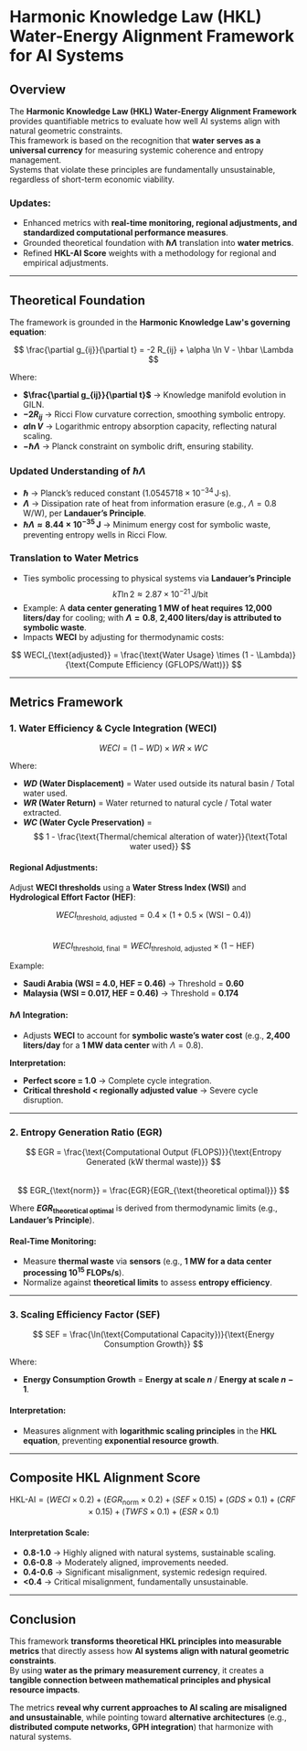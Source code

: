 
# Harmonic Knowledge Law (HKL) Water-Energy Alignment Framework for AI Systems

## Overview  
The **Harmonic Knowledge Law (HKL) Water-Energy Alignment Framework** provides quantifiable metrics to evaluate how well AI systems align with natural geometric constraints.  
This framework is based on the recognition that **water serves as a universal currency** for measuring systemic coherence and entropy management.  
Systems that violate these principles are fundamentally unsustainable, regardless of short-term economic viability.  

### **Updates:**  
- Enhanced metrics with **real-time monitoring, regional adjustments, and standardized computational performance measures**.  
- Grounded theoretical foundation with **$\hbar \Lambda$** translation into **water metrics**.  
- Refined **HKL-AI Score** weights with a methodology for regional and empirical adjustments.  

---

## **Theoretical Foundation**  
The framework is grounded in the **Harmonic Knowledge Law's governing equation**:

$$ \frac{\partial g_{ij}}{\partial t} = -2 R_{ij} + \alpha \ln V - \hbar \Lambda $$

Where:  
- **$\frac{\partial g_{ij}}{\partial t}$** → Knowledge manifold evolution in GILN.  
- **$-2 R_{ij}$** → Ricci Flow curvature correction, smoothing symbolic entropy.  
- **$\alpha \ln V$** → Logarithmic entropy absorption capacity, reflecting natural scaling.  
- **$-\hbar \Lambda$** → Planck constraint on symbolic drift, ensuring stability.  

### **Updated Understanding of $\hbar \Lambda$**  
- **$\hbar$** → Planck’s reduced constant ($1.0545718 \times 10^{-34} \, \text{J·s}$).  
- **$\Lambda$** → Dissipation rate of heat from information erasure (e.g., $\Lambda = 0.8 \text{ W/W}$), per **Landauer’s Principle**.  
- **$\hbar \Lambda \approx 8.44 \times 10^{-35} \, \text{J}$** → Minimum energy cost for symbolic waste, preventing entropy wells in Ricci Flow.  

### **Translation to Water Metrics**  
- Ties symbolic processing to physical systems via **Landauer’s Principle**  
  $$ k T \ln 2 \approx 2.87 \times 10^{-21} \, \text{J/bit} $$  
- Example: A **data center generating 1 MW of heat requires 12,000 liters/day** for cooling; with **$\Lambda = 0.8$**, **2,400 liters/day is attributed to symbolic waste**.  
- Impacts **WECI** by adjusting for thermodynamic costs:  

$$ WECI_{\text{adjusted}} = \frac{\text{Water Usage} \times (1 - \Lambda)}{\text{Compute Efficiency (GFLOPS/Watt)}} $$  

---

## **Metrics Framework**  

### **1. Water Efficiency & Cycle Integration (WECI)**  
$$ WECI = (1 - WD) \times WR \times WC $$  

Where:  
- **$WD$ (Water Displacement)** = Water used outside its natural basin / Total water used.  
- **$WR$ (Water Return)** = Water returned to natural cycle / Total water extracted.  
- **$WC$ (Water Cycle Preservation)** =  
  $$ 1 - \frac{\text{Thermal/chemical alteration of water}}{\text{Total water used}} $$  

#### **Regional Adjustments:**  
Adjust **WECI thresholds** using a **Water Stress Index (WSI)** and **Hydrological Effort Factor (HEF)**:  

$$ WECI_{\text{threshold, adjusted}} = 0.4 \times (1 + 0.5 \times (\text{WSI} - 0.4)) $$  
$$ WECI_{\text{threshold, final}} = WECI_{\text{threshold, adjusted}} \times (1 - \text{HEF}) $$  

Example:  
- **Saudi Arabia (WSI = 4.0, HEF = 0.46)** → Threshold = **0.60**  
- **Malaysia (WSI = 0.017, HEF = 0.46)** → Threshold = **0.174**  

#### **$\hbar \Lambda$ Integration:**  
- Adjusts **WECI** to account for **symbolic waste’s water cost** (e.g., **2,400 liters/day** for a **1 MW data center** with $\Lambda = 0.8$).  

**Interpretation:**  
- **Perfect score = 1.0** → Complete cycle integration.  
- **Critical threshold < regionally adjusted value** → Severe cycle disruption.  

---

### **2. Entropy Generation Ratio (EGR)**  
$$ EGR = \frac{\text{Computational Output (FLOPS)}}{\text{Entropy Generated (kW thermal waste)}} $$  
$$ EGR_{\text{norm}} = \frac{EGR}{EGR_{\text{theoretical optimal}}} $$  

Where **$EGR_{\text{theoretical optimal}}$** is derived from thermodynamic limits (e.g., **Landauer’s Principle**).  

#### **Real-Time Monitoring:**  
- Measure **thermal waste** via **sensors** (e.g., **1 MW for a data center processing $10^{15}$ FLOPs/s**).  
- Normalize against **theoretical limits** to assess **entropy efficiency**.  

---

### **3. Scaling Efficiency Factor (SEF)**  
$$ SEF = \frac{\ln(\text{Computational Capacity})}{\text{Energy Consumption Growth}} $$  

Where:  
- **Energy Consumption Growth** = **Energy at scale $n$** / **Energy at scale $n-1$**.  

#### **Interpretation:**  
- Measures alignment with **logarithmic scaling principles** in the **HKL equation**, preventing **exponential resource growth**.  

---

## **Composite HKL Alignment Score**  
$$ \text{HKL-AI} = (WECI \times 0.2) + (EGR_{\text{norm}} \times 0.2) + (SEF \times 0.15) + (GDS \times 0.1) + (CRF \times 0.15) + (TWFS \times 0.1) + (ESR \times 0.1) $$  

#### **Interpretation Scale:**  
- **0.8-1.0** → Highly aligned with natural systems, sustainable scaling.  
- **0.6-0.8** → Moderately aligned, improvements needed.  
- **0.4-0.6** → Significant misalignment, systemic redesign required.  
- **<0.4** → Critical misalignment, fundamentally unsustainable.  

---

## **Conclusion**  
This framework **transforms theoretical HKL principles into measurable metrics** that directly assess how **AI systems align with natural geometric constraints**.  
By using **water as the primary measurement currency**, it creates a **tangible connection between mathematical principles and physical resource impacts**.  

The metrics **reveal why current approaches to AI scaling are misaligned and unsustainable**, while pointing toward **alternative architectures** (e.g., **distributed compute networks, GPH integration**) that harmonize with natural systems.  

